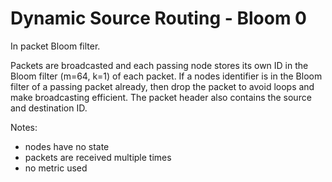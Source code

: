 # Dynamic Source Routing - Bloom 0

In packet Bloom filter.

Packets are broadcasted and each passing node stores its own ID in the Bloom filter (m=64, k=1) of each packet.
If a nodes identifier is in the Bloom filter of a passing packet already, then drop the packet to avoid loops and make broadcasting efficient. The packet header also contains the source and destination ID.

Notes:
- nodes have no state
- packets are received multiple times
- no metric used
